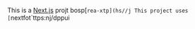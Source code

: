 This is a [Next.js](https://nexts.rg) projt bosp[`rea-xtp](hs//j
This project uses [`nextfot`ttps:nj/dppui

